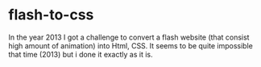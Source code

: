 # flash-to-css
In the year 2013 I got a challenge to convert a flash website (that consist high amount of animation) into Html, CSS. It seems to be quite impossible that time (2013) but i done it exactly as it is.
